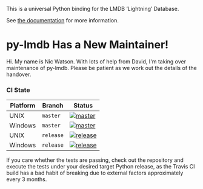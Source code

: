 This is a universal Python binding for the LMDB ‘Lightning’ Database.

See [the documentation](https://lmdb.readthedocs.io) for more information.

# py-lmdb Has a New Maintainer!

Hi.  My name is Nic Watson.   With lots of help from David, I'm taking over maintenance of py-lmdb.  Please be patient
as we work out the details of the handover.

### CI State

| Platform | Branch | Status |
| -------- | ------ | ------ |
| UNIX | ``master`` | [![master](https://travis-ci.org/jnwatson/py-lmdb.png?branch=master)](https://travis-ci.org/jnwatson/py-lmdb/branches) |
| Windows | ``master`` | [![master](https://ci.appveyor.com/api/projects/status/cx2sau39bufi3t0t/branch/master?svg=true)](https://ci.appveyor.com/project/NicWatson/py-lmdb/branch/master) |
| UNIX | ``release`` | [![release](https://travis-ci.org/jnwatson/py-lmdb.png?branch=release)](https://travis-ci.org/jnwatson/py-lmdb/branches) |
| Windows | ``release`` | [![release](https://ci.appveyor.com/api/projects/status/cx2sau39bufi3t0t/branch/release?svg=true)](https://ci.appveyor.com/project/NicWatson/py-lmdb/branch/release) |


If you care whether the tests are passing, check out the repository and execute
the tests under your desired target Python release, as the Travis CI build has
a bad habit of breaking due to external factors approximately every 3 months.
